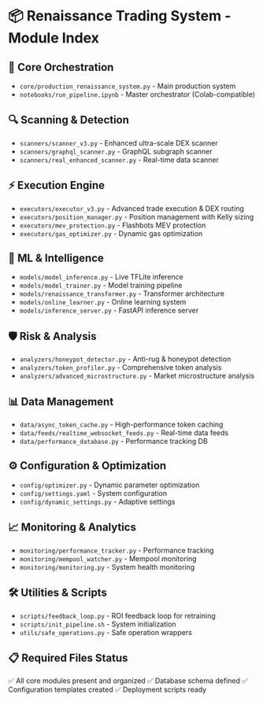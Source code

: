 # 📦 Renaissance Trading System - Module Index

## 🎯 Core Orchestration
- `core/production_renaissance_system.py` - Main production system
- `notebooks/run_pipeline.ipynb` - Master orchestrator (Colab-compatible)

## 🔍 Scanning & Detection
- `scanners/scanner_v3.py` - Enhanced ultra-scale DEX scanner
- `scanners/graphql_scanner.py` - GraphQL subgraph scanner
- `scanners/real_enhanced_scanner.py` - Real-time data scanner

## ⚡ Execution Engine
- `executors/executor_v3.py` - Advanced trade execution & DEX routing
- `executors/position_manager.py` - Position management with Kelly sizing
- `executors/mev_protection.py` - Flashbots MEV protection
- `executors/gas_optimizer.py` - Dynamic gas optimization

## 🧠 ML & Intelligence
- `models/model_inference.py` - Live TFLite inference
- `models/model_trainer.py` - Model training pipeline
- `models/renaissance_transformer.py` - Transformer architecture
- `models/online_learner.py` - Online learning system
- `models/inference_server.py` - FastAPI inference server

## 🛡️ Risk & Analysis
- `analyzers/honeypot_detector.py` - Anti-rug & honeypot detection
- `analyzers/token_profiler.py` - Comprehensive token analysis
- `analyzers/advanced_microstructure.py` - Market microstructure analysis

## 📊 Data Management
- `data/async_token_cache.py` - High-performance token caching
- `data/feeds/realtime_websocket_feeds.py` - Real-time data feeds
- `data/performance_database.py` - Performance tracking DB

## ⚙️ Configuration & Optimization
- `config/optimizer.py` - Dynamic parameter optimization
- `config/settings.yaml` - System configuration
- `config/dynamic_settings.py` - Adaptive settings

## 📈 Monitoring & Analytics
- `monitoring/performance_tracker.py` - Performance tracking
- `monitoring/mempool_watcher.py` - Mempool monitoring
- `monitoring/monitoring.py` - System health monitoring

## 🛠️ Utilities & Scripts
- `scripts/feedback_loop.py` - ROI feedback loop for retraining
- `scripts/init_pipeline.sh` - System initialization
- `utils/safe_operations.py` - Safe operation wrappers

## 📋 Required Files Status
✅ All core modules present and organized
✅ Database schema defined
✅ Configuration templates created
✅ Deployment scripts ready
